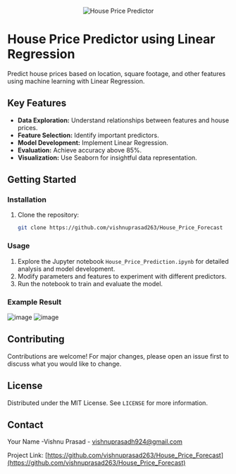 <p align="center">
  <img src="https://miro.medium.com/v2/resize:fit:1400/0*cDRFtpTiOJFrfzS5.jpg" alt="House Price Predictor">
</p>

# House Price Predictor using Linear Regression

Predict house prices based on location, square footage, and other features using machine learning with Linear Regression.

## Key Features
- **Data Exploration:** Understand relationships between features and house prices.
- **Feature Selection:** Identify important predictors.
- **Model Development:** Implement Linear Regression.
- **Evaluation:** Achieve accuracy above 85%.
- **Visualization:** Use Seaborn for insightful data representation.

## Getting Started

### Installation
1. Clone the repository:
    ```sh
    git clone https://github.com/vishnuprasad263/House_Price_Forecast
    ```


### Usage
1. Explore the Jupyter notebook `House_Price_Prediction.ipynb` for detailed analysis and model development.
2. Modify parameters and features to experiment with different predictors.
3. Run the notebook to train and evaluate the model.

### Example Result
![image](https://github.com/user-attachments/assets/ec542b41-d7ee-465a-94c0-d7abcf4b42a3)
![image](https://github.com/user-attachments/assets/a4f3a96f-9333-41aa-bec0-c45ad0e63a83)



## Contributing
Contributions are welcome! For major changes, please open an issue first to discuss what you would like to change.

## License
Distributed under the MIT License. See `LICENSE` for more information.

## Contact
Your Name -Vishnu Prasad - vishnuprasadh924@gmail.com

Project Link: [https://github.com/vishnuprasad263/House_Price_Forecast](https://github.com/vishnuprasad263/House_Price_Forecast)


